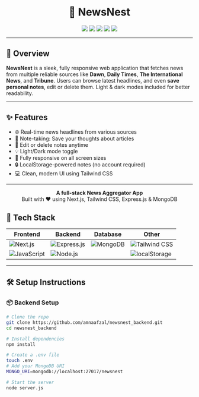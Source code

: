 <h1 align="center">
  📰 NewsNest
</h1>



<p align="center">
  <img src="https://img.shields.io/badge/Next.js-000000?style=for-the-badge&logo=nextdotjs&logoColor=white" />
  <img src="https://img.shields.io/badge/Tailwind_CSS-38B2AC?style=for-the-badge&logo=tailwind-css&logoColor=white" />
  <img src="https://img.shields.io/badge/Express.js-404D59?style=for-the-badge" />
  <img src="https://img.shields.io/badge/Node.js-339933?style=for-the-badge&logo=nodedotjs&logoColor=white" />
  <img src="https://img.shields.io/badge/MongoDB-4EA94B?style=for-the-badge&logo=mongodb&logoColor=white" />
</p>

---

## 🧠 Overview

**NewsNest** is a sleek, fully responsive web application that fetches news from multiple reliable sources like **Dawn**, **Daily Times**, **The International News**, and **Tribune**. Users can browse latest headlines, and even **save personal notes**, edit or delete them. Light & dark modes included for better readability.

---

## ✨ Features

- 🌐 Real-time news headlines from various sources
- 📝 Note-taking: Save your thoughts about articles
- 🧽 Edit or delete notes anytime
- 💡 Light/Dark mode toggle
- 📱 Fully responsive on all screen sizes
- 🔒 LocalStorage-powered notes (no account required)
- 💻 Clean, modern UI using Tailwind CSS

---

<p align="center">
  <b>A full-stack News Aggregator App</b><br />
  Built with ❤️ using Next.js, Tailwind CSS, Express.js & MongoDB
</p>

## 🚀 Tech Stack

| Frontend      | Backend        | Database | Other     |
| ------------- | -------------- | -------- | --------- |
| ![Next.js](https://img.shields.io/badge/-Next.js-000?&logo=next.js) | ![Express.js](https://img.shields.io/badge/-Express.js-404D59?&logo=express) | ![MongoDB](https://img.shields.io/badge/-MongoDB-4EA94B?&logo=mongodb&logoColor=white) | ![Tailwind CSS](https://img.shields.io/badge/-Tailwind-06B6D4?&logo=tailwind-css) |
| ![JavaScript](https://img.shields.io/badge/-JavaScript-F7DF1E?&logo=javascript&logoColor=black) | ![Node.js](https://img.shields.io/badge/-Node.js-339933?&logo=node.js) |  | ![localStorage](https://img.shields.io/badge/-localStorage-informational) |

---

## 🛠️ Setup Instructions

### 📦 Backend Setup

```bash
# Clone the repo
git clone https://github.com/amnaafzal/newsnest_backend.git
cd newsnest_backend

# Install dependencies
npm install

# Create a .env file
touch .env
# Add your MongoDB URI
MONGO_URI=mongodb://localhost:27017/newsnest

# Start the server
node server.js
